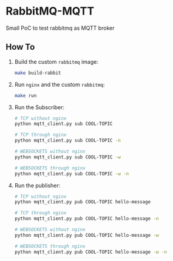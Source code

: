 # RabbitMQ-MQTT

Small PoC to test rabbitmq as MQTT broker

## How To

1. Build the custom `rabbitmq` image:
    ```bash
    make build-rabbit
    ```

2. Run `nginx` and the custom `rabbitmq`: 
    ```bash
    make run
    ```

3. Run the Subscriber:
    ```bash
    # TCP without nginx
    python mqtt_client.py sub COOL-TOPIC

    # TCP through nginx
    python mqtt_client.py sub COOL-TOPIC -n
    
    # WEBSOCKETS without nginx
    python mqtt_client.py sub COOL-TOPIC -w

    # WEBSOCKETS through nginx
    python mqtt_client.py sub COOL-TOPIC -w -n
    ```

4. Run the publisher:
    ```bash
    # TCP without nginx
    python mqtt_client.py pub COOL-TOPIC hello-message

    # TCP through nginx
    python mqtt_client.py pub COOL-TOPIC hello-message -n

    # WEBSOCKETS without nginx
    python mqtt_client.py pub COOL-TOPIC hello-message -w

    # WEBSOCKETS through nginx
    python mqtt_client.py pub COOL-TOPIC hello-message -w -n
    ```
